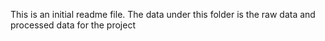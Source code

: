 This is an initial readme file.
The data under this folder is the raw data and processed data for the project
